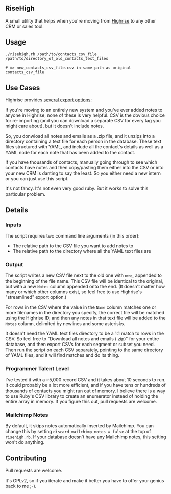 ## RiseHigh
A small utility that helps when you're moving from [Highrise](https://highrisehq.com) to any other CRM or sales tool.

## Usage
`./risehigh.rb /path/to/contacts_csv_file /path/to/directory_of_old_contacts_text_files`

`# => new_contacts_csv_file.csv in same path as original contacts_csv_file`

## Use Cases
Highrise provides [several export options](http://i.imgur.com/XmImj67.png):

If you're moving to an entirely new system and you've ever added notes to anyone in Highrise, none of these is very helpful. CSV is the obvious choice for re-importing (and you can download a separate CSV for every tag you might care about), but it doesn't include notes.

So, you donwload all notes and emails as a .zip file, and it unzips into a directory containing a text file for each person in the database. These text files structured with YAML, and include all the contact's details as well as a YAML node for each note that has been added to the contact.

If you have thousands of contacts, manually going through to see which contacts have notes and then copy/pasting them either into the CSV or into your new CRM is danting to say the least. So you either need a new intern or you can just use this script.

It's not fancy. It's not even very good ruby. But it works to solve this particular problem.

## Details
### Inputs
The script requires two command line arguments (in this order):
* The relative path to the CSV file you want to add notes to
* The relative path to the directory where all the YAML text files are

### Output
The script writes a new CSV file next to the old one with `new_` appended to the beginning of the file name. This CSV file will be identical to the original, but with a new `Notes` column appended onto the end. (It doesn't matter how many or which other columns exist, so feel free to use Highrise's "streamlined" export option.)

For rows in the CSV where the value in the `Name` column matches one or more filenames in the directory you specify, the correct file will be matched using the Highrise ID, and then any notes in that text file will be added to the `Notes` column, delimited by newlines and some asterisks.

It doesn't need the YAML text files directory to be a 1:1 match to rows in the CSV. So feel free to "Download all notes and emails (.zip)" for your entire database, and then export CSVs for each segment or subset you need. Then run the script on each CSV separately, pointing to the same directory of YAML files, and it will find matches and do its thing.

### Programmer Talent Level
I've tested it with a ~5,000 record CSV and it takes about 10 seconds to run. It could probably be a lot more efficient, and if you have tens or hundreds of thousands of contacts you might run out of memory. I believe there is a way to use Ruby's CSV library to create an enumerator instead of holding the entire array in memory. If you figure this out, pull requests are welcome.

### Mailchimp Notes
By default, it skips notes automatically inserted by Mailchimp. You can change this by setting `discard_mailchimp_notes = false` at the top of `risehigh.rb`. If your database doesn't have any Mailchimp notes, this setting won't do anything.

## Contributing
Pull requests are welcome. 

It's GPLv2, so if you iterate and make it better you have to offer your genius back to me ;-).
